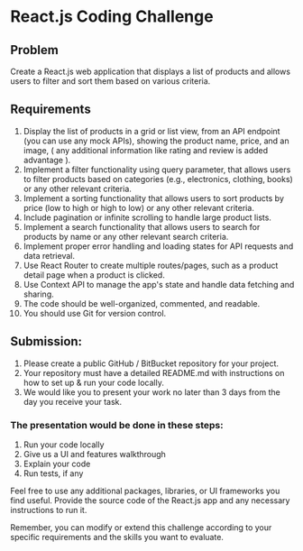# React.js Coding Challenge

## Problem
Create a React.js web application that displays a list of products and allows users to filter and sort them based on various criteria.

## Requirements
1. Display the list of products in a grid or list view, from an API endpoint (you can use any mock APIs), showing the product name, price, and an image, ( any additional information like rating and review is added advantage ).
2. Implement a filter functionality using query parameter, that allows users to filter products based on categories (e.g., electronics, clothing, books) or any other relevant criteria.
3. Implement a sorting functionality that allows users to sort products by price (low to high or high to low) or any other relevant criteria.
4. Include pagination or infinite scrolling to handle large product lists.
5. Implement a search functionality that allows users to search for products by name or any other relevant search criteria.
6. Implement proper error handling and loading states for API requests and data retrieval.
7. Use React Router to create multiple routes/pages, such as a product detail page when a product is clicked.
8. Use Context API to manage the app's state and handle data fetching and sharing.
9. The code should be well-organized, commented, and readable.
10. You should use Git for version control.

## Submission:
1. Please create a public GitHub / BitBucket repository for your project.
2. Your repository must have a detailed README.md with instructions on how to set up & run your code locally.
3. We would like you to present your work no later than 3 days from the day you receive your task.

### The presentation would be done in these steps:
1. Run your code locally
2. Give us a UI and features walkthrough
3. Explain your code
4. Run tests, if any

Feel free to use any additional packages, libraries, or UI frameworks you find useful. Provide the source code of the React.js app and any necessary instructions to run it.

Remember, you can modify or extend this challenge according to your specific requirements and the skills you want to evaluate.
